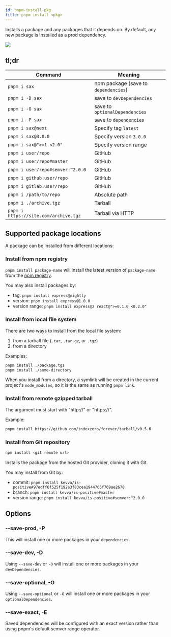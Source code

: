 ```yaml
---
id: pnpm-install-pkg
title: pnpm install <pkg>
---
```


Installs a package and any packages that it depends on.
By default, any new package is installed as a prod dependency.

![](/img/demos/pnpm-install-package.svg)

## tl;dr

|Command|Meaning|
|--|--|
|`pnpm i sax`                          |npm package (save to `dependencies`)            |
|`pnpm i -D sax`                       |save to `devDependencies`|
|`pnpm i -O sax`                       |save to `optionalDependencies`|
|`pnpm i -P sax`                       |save to `dependencies`|
|`pnpm i sax@next`                     |Specify tag `latest`   |
|`pnpm i sax@3.0.0`                    |Specify version `3.0.0`|
|`pnpm i sax@">=1 <2.0"`               |Specify version range  |
|`pnpm i user/repo`                    |GitHub                 |
|`pnpm i user/repo#master`             |GitHub                 |
|`pnpm i user/repo#semver:^2.0.0`      |GitHub                 |
|`pnpm i github:user/repo`             |GitHub                 |
|`pnpm i gitlab:user/repo`             |GitHub                 |
|`pnpm i /path/to/repo`                |Absolute path          |
|`pnpm i ./archive.tgz`                |Tarball                |
|`pnpm i https://site.com/archive.tgz` |Tarball via HTTP       |

## Supported package locations

A package can be installed from different locations:

### Install from npm registry

`pnpm install package-name` will install the latest version
of `package-name` from the [npm registry](https://www.npmjs.com/).

You may also install packages by:

* tag: `pnpm install express@nightly`
* version: `pnpm install express@1.0.0`
* version range: `pnpm install express@2 react@">=0.1.0 <0.2.0"`

### Install from local file system

There are two ways to install from the local file system:

1. from a tarball file (`.tar`, `.tar.gz`, or `.tgz`)
2. from a directory

Examples:

```sh
pnpm install ./package.tgz
pnpm install ./some-directory
```

When you install from a directory, a symlink will be created in the
current project's `node_modules`, so it is the same as running
`pnpm link`.

### Install from remote gzipped tarball

The argument must start with "http://" or "https://".

Example:

```sh
pnpm install https://github.com/indexzero/forever/tarball/v0.5.6
```

### Install from Git repository

```sh
npm install <git remote url>
```

Installs the package from the hosted Git provider, cloning it with Git.

You may install from Git by:

* commit: `pnpm install kevva/is-positive#97edff6f525f192a3f83cea1944765f769ae2678`
* branch: `pnpm install kevva/is-positive#master`
* version range: `pnpm install kevva/is-positive#semver:^2.0.0`

## Options

### --save-prod, -P

This will install one or more packages in your `dependencies`.

### --save-dev, -D

Using `--save-dev` or `-D` will install one or more packages in your `devDependencies`.

### --save-optional, -O

Using `--save-optional` or `-O` will install one or more packages in your `optionalDependencies`.

### --save-exact, -E

Saved dependencies will be configured with an exact version rather than using pnpm's default semver range operator.
